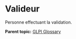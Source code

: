 Valideur
========

Personne effectuant la validation.

**Parent topic:** [GLPI Glossary](../../glpi/glossary.html)
